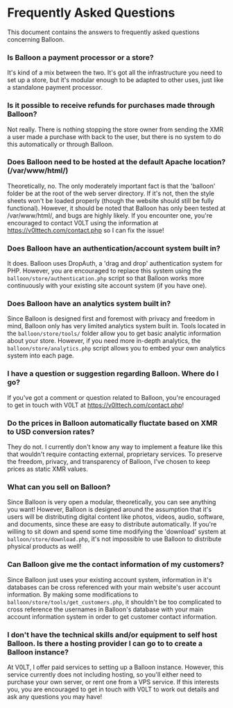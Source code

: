 # Frequently Asked Questions

This document contains the answers to frequently asked questions concerning Balloon.


### Is Balloon a payment processor or a store?

It's kind of a mix between the two. It's got all the infrastructure you need to set up a store, but it's modular enough to be adapted to other uses, just like a standalone payment processor.


### Is it possible to receive refunds for purchases made through Balloon?

Not really. There is nothing stopping the store owner from sending the XMR a user made a purchase with back to the user, but there is no system to do this automatically or through Balloon.


### Does Balloon need to be hosted at the default Apache location? (/var/www/html/)

Theoretically, no. The only moderately important fact is that the 'balloon' folder be at the root of the web server directory. If it's not, then the style sheets won't be loaded properly (though the website should still be fully functional). However, it should be noted that Balloon has only been tested at /var/www/html/, and bugs are highly likely. If you encounter one, you're encouraged to contact V0LT using the information at <https://v0lttech.com/contact.php> so I can fix the issue!


### Does Balloon have an authentication/account system built in?

It does. Balloon uses DropAuth, a 'drag and drop' authentication system for PHP. However, you are encouraged to replace this system using the `balloon/store/authentication.php` script so that Balloon works more continuously with your existing site account system (if you have one).


### Does Balloon have an analytics system built in?

Since Balloon is designed first and foremost with privacy and freedom in mind, Balloon only has very limited analytics system built in. Tools located in the `balloon/store/tools/` folder allow you to get basic analytic information about your store. However, if you need more in-depth analytics, the `balloon/store/analytics.php` script allows you to embed your own analytics system into each page.


### I have a question or suggestion regarding Balloon. Where do I go?

If you've got a comment or question related to Balloon, you're encouraged to get in touch with V0LT at <https://v0lttech.com/contact.php>!


### Do the prices in Balloon automatically fluctate based on XMR to USD conversion rates?

They do not. I currently don't know any way to implement a feature like this that wouldn't require contacting external, proprietary services. To preserve the freedom, privacy, and transparency of Balloon, I've chosen to keep prices as static XMR values.


### What can you sell on Balloon?

Since Balloon is very open a modular, theoretically, you can see anything you want! However, Balloon is designed around the assumption that it's users will be distributing digital content like photos, videos, audio, software, and documents, since these are easy to distribute automatically. If you're willing to sit down and spend some time modifying the 'download' system at `balloon/store/download.php`, it's not impossible to use Balloon to distribute physical products as well!


### Can Balloon give me the contact information of my customers?

Since Balloon just uses your existing account system, information in it's databases can be cross referenced with your main website's user account information. By making some modifications to `balloon/store/tools/get_customers.php`, it shouldn't be too complicated to cross reference the usernames in Balloon's database with your main account information system in order to get customer contact information.


### I don't have the technical skills and/or equipment to self host Balloon. Is there a hosting provider I can go to to create a Balloon instance?

At V0LT, I offer paid services to setting up a Balloon instance. However, this service currently does not including hosting, so you'll either need to purchase your own server, or rent one from a VPS service. If this interests you, you are encouraged to get in touch with V0LT to work out details and ask any questions you may have!
